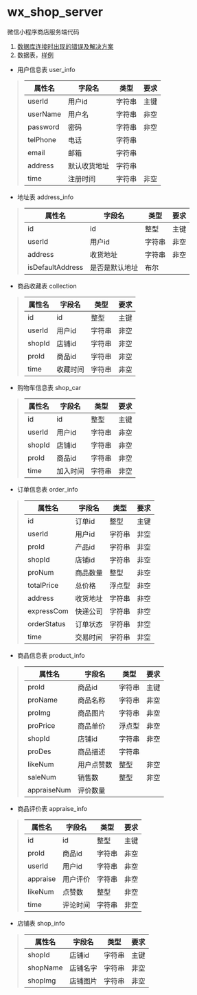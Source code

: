 # wx_shop_server
微信小程序商店服务端代码
1. [数据库连接时出现的错误及解决方案](https://blog.csdn.net/m_amazing/article/details/84313789)
2. 数据表，[样例](https://www.jianshu.com/p/91cc254cbe1b)

 - 用户信息表 user_info  
 
>|属性名|字段名|类型|要求  
>|---|---|---|---|  
>|userId|用户id|字符串|主键
>|userName|用户名|字符串|非空
>|password|密码|字符串|非空
>|telPhone|电话|字符串|
>|email|邮箱|字符串|
>|address|默认收货地址|字符串|
>|time|注册时间|字符串|非空

 - 地址表 address_info
 
>|属性名|字段名|类型|要求  
>|---|---|---|---|  
>|id|id|整型|主键
>|userId|用户id|字符串|非空
>|address|收货地址|字符串|非空
>|isDefaultAddress|是否是默认地址|布尔|

 - 商品收藏表 collection
 
>|属性名|字段名|类型|要求  
>|---|---|---|---|  
>|id|id|整型|主键
>|userId|用户id|字符串|非空
>|shopId|店铺id|字符串|非空
>|proId|商品id|字符串|非空
>|time|收藏时间|字符串|非空

 - 购物车信息表 shop_car
 
>|属性名|字段名|类型|要求  
>|---|---|---|---|  
>id|id|整型|主键
>|userId|用户id|字符串|非空
>|shopId|店铺id|字符串|非空
>|proId|商品id|字符串|非空
>|time|加入时间|字符串|非空

 - 订单信息表 order_info
 
>|属性名|字段名|类型|要求  
>|---|---|---|---|
>|id|订单id|整型|主键
>|userId|用户id|字符串|非空
>|proId|产品id|字符串|非空
>|shopId|店铺id|字符串|非空
>|proNum|商品数量|整型|非空
>|totalPrice|总价格|浮点型|非空
>|address|收货地址|字符串|非空
>|expressCom|快递公司|字符串|非空
>|orderStatus|订单状态|字符串|非空
>|time|交易时间|字符串|非空

 - 商品信息表 product_info
 
>|属性名|字段名|类型|要求  
>|---|---|---|---|
>|proId|商品id|字符串|主键
>|proName|商品名称|字符串|非空
>|proImg|商品图片|字符串|非空
>|proPrice|商品单价|浮点型|非空
>|shopId|店铺id|字符串|非空
>|proDes|商品描述|字符串|
>|likeNum|用户点赞数|整型|非空
>|saleNum|销售数|整型|非空
>|appraiseNum|评价数量

 - 商品评价表 appraise_info
 
>|属性名|字段名|类型|要求  
>|---|---|---|---|
>|id|id|整型|主键
>|proId|商品id|字符串|非空
>|userId|用户id|字符串|非空
>|appraise|用户评价|字符串|非空
>|likeNum|点赞数|整型|非空
>|time|评论时间|字符串|非空

 - 店铺表 shop_info
 
>|属性名|字段名|类型|要求  
>|---|---|---|---|
>|shopId|店铺id|字符串|主键
>|shopName|店铺名字|字符串|非空
>|shopImg|店铺图片|字符串|非空




